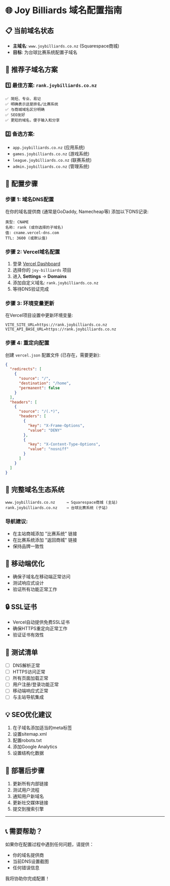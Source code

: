 # 🌐 Joy Billiards 域名配置指南

## 📋 当前域名状态
- **主域名**: `www.joybilliards.co.nz` (Squarespace商城)
- **目标**: 为台球比赛系统配置子域名

## 🎯 推荐子域名方案

### 1️⃣ 最佳方案: `rank.joybilliards.co.nz`
```
✅ 简短、专业、易记
✅ 明确表示这是排名/比赛系统  
✅ 与商城域名区分明确
✅ SEO友好
✅ 更短的域名，便于输入和分享
```

### 2️⃣ 备选方案:
- `app.joybilliards.co.nz` (应用系统)
- `games.joybilliards.co.nz` (游戏系统)
- `league.joybilliards.co.nz` (联赛系统)
- `admin.joybilliards.co.nz` (管理系统)

## 🔧 配置步骤

### 步骤 1: 域名DNS配置
在你的域名提供商 (通常是GoDaddy, Namecheap等) 添加以下DNS记录:

```
类型: CNAME
名称: rank (或你选择的子域名)
值: cname.vercel-dns.com
TTL: 3600 (或默认值)
```

### 步骤 2: Vercel域名配置
1. 登录 [Vercel Dashboard](https://vercel.com/dashboard)
2. 选择你的 `joy-billiards` 项目
3. 进入 **Settings** → **Domains**
4. 添加自定义域名: `rank.joybilliards.co.nz`
5. 等待DNS验证完成

### 步骤 3: 环境变量更新
在Vercel项目设置中更新环境变量:
```
VITE_SITE_URL=https://rank.joybilliards.co.nz
VITE_API_BASE_URL=https://rank.joybilliards.co.nz
```

### 步骤 4: 重定向配置
创建 `vercel.json` 配置文件 (已存在，需要更新):

```json
{
  "redirects": [
    {
      "source": "/",
      "destination": "/home",
      "permanent": false
    }
  ],
  "headers": [
    {
      "source": "/(.*)",
      "headers": [
        {
          "key": "X-Frame-Options",
          "value": "DENY"
        },
        {
          "key": "X-Content-Type-Options",
          "value": "nosniff"
        }
      ]
    }
  ]
}
```

## 🌟 完整域名生态系统

```
www.joybilliards.co.nz     → Squarespace商城 (主站)
rank.joybilliards.co.nz    → 台球比赛系统 (子站)
```

### 导航建议:
- 在主站商城添加 "比赛系统" 链接
- 在比赛系统添加 "返回商城" 链接
- 保持品牌一致性

## 📱 移动端优化
- 确保子域名在移动端正常访问
- 测试响应式设计
- 验证所有功能正常工作

## 🔒 SSL证书
- Vercel自动提供免费SSL证书
- 确保HTTPS重定向正常工作
- 验证证书有效性

## 🧪 测试清单
- [ ] DNS解析正常
- [ ] HTTPS访问正常  
- [ ] 所有页面加载正常
- [ ] 用户注册/登录功能正常
- [ ] 移动端响应式正常
- [ ] 与主站导航集成

## 💡 SEO优化建议
1. 在子域名添加适当的meta标签
2. 设置sitemap.xml
3. 配置robots.txt
4. 添加Google Analytics
5. 设置结构化数据

## 🚀 部署后步骤
1. 更新所有内部链接
2. 测试用户流程
3. 通知用户新域名
4. 更新社交媒体链接
5. 提交到搜索引擎

---

## 📞 需要帮助？
如果你在配置过程中遇到任何问题，请提供：
- 你的域名提供商
- 当前DNS设置截图
- 任何错误信息

我将协助你完成配置！

